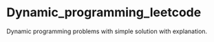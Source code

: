# Dynamic_programming_leetcode

Dynamic programming problems with simple solution with explanation.
